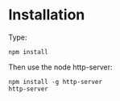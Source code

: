 # Installation

Type:

	npm install

Then use the node http-server:

	npm install -g http-server
	http-server

